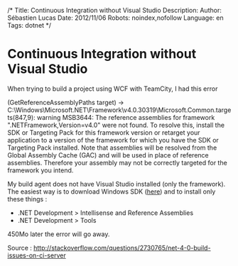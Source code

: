 /*
Title: Continuous Integration without Visual Studio
Description: 
Author: Sébastien Lucas
Date: 2012/11/06
Robots: noindex,nofollow
Language: en
Tags: dotnet
*/
# Continuous Integration without Visual Studio

When trying to build a project using WCF with TeamCity, I had this error


(GetReferenceAssemblyPaths target) -> C:\Windows\Microsoft.NET\Framework\v4.0.30319\Microsoft.Common.targets(847,9): warning MSB3644: The reference assemblies for framework ".NETFramework,Version=v4.0" were not found. To resolve this, install the SDK or Targeting Pack for this framework version or retarget your application to a version of the framework for which you have the SDK or Targeting Pack installed. Note that assemblies will be resolved from the Global Assembly Cache (GAC) and will be used in place of reference assemblies. Therefore your assembly may not be correctly targeted for the framework you intend.



My build agent does not have Visual Studio installed (only the framework). The easiest way is to download Windows SDK ([here](http://www.microsoft.com/download/en/confirmation.aspx?id=8279)) and to install only these things :

*	.NET Development > Intellisense and Reference Assemblies
*	.NET Development > Tools

450Mo later the error will go away.

Source : http://stackoverflow.com/questions/2730765/net-4-0-build-issues-on-ci-server

